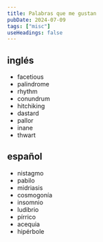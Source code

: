 ```yaml
---
title: Palabras que me gustan
pubDate: 2024-07-09
tags: ["misc"]
useHeadings: false
---
```


## inglés
- facetious
- palindrome
- rhythm
- conundrum
- hitchiking
- dastard
- pallor
- inane
- thwart

## español
- nistagmo
- pabilo
- midriasis
- cosmogonía
- insomnio
- ludibrio
- pírrico
- acequia
- hipérbole